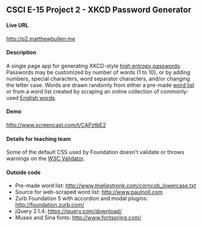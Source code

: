 ## CSCI E-15 Project 2 - XKCD Password Generator

#### Live URL

http://p2.matthewbullen.me

#### Description

A single page app for generating XKCD-style [high entropy passwords](https://xkcd.com/936/). Passwords may be customized by number of words (1 to 10), or by adding numbers, special characters, word separator characters, and/or changing the letter case. Words are drawn randomly from either a pre-made [word list](http://www.mieliestronk.com/corncob_lowercase.txt) or from a word list created by scraping an online collection of commonly-used [English words](http://www.paulnoll.com).

#### Demo

http://www.screencast.com/t/CAPztbE2

#### Details for teaching team

Some of the default CSS used by Foundation doesn't validate or throws warnings on the [W3C Validator](https://jigsaw.w3.org/css-validator/).

#### Outside code

* Pre-made word list: http://www.mieliestronk.com/corncob_lowercase.txt
* Source for web-scraped word list: http://www.paulnoll.com
* Zurb Foundation 5 with accordion and modal plugins: http://foundation.zurb.com/
* jQuery 2.1.4: https://jquery.com/download/
* Museo and Sina fonts: http://www.fontspring.com/
